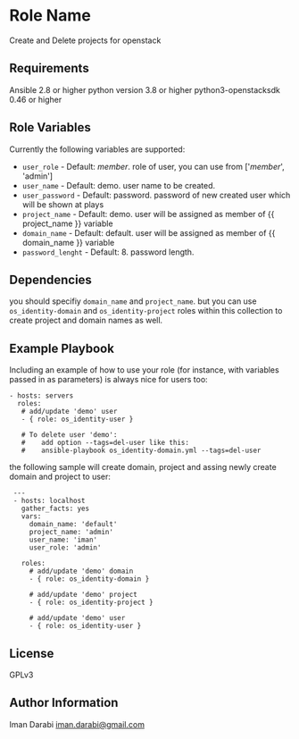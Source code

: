 Role Name
=========

Create and Delete projects for openstack

Requirements
------------

Ansible 2.8 or higher
python version 3.8 or higher
python3-openstacksdk 0.46 or higher 

Role Variables
--------------

Currently the following variables are supported:

* `user_role` - Default: _member_. role of user, you can use from ['_member_', 'admin']
* `user_name` - Default: demo. user name to be created.
* `user_password` - Default: password. password of new created user which will be shown at plays
* `project_name` - Default: demo. user will be assigned as member of {{ project_name }} variable
* `domain_name` - Default: default. user will be assigned as member  of {{ domain_name }} variable
* `password_lenght` - Default: 8. password length.


Dependencies
------------
you should specifiy `domain_name` and `project_name`. but you can use `os_identity-domain` and `os_identity-project` roles within this collection to create project and domain names as well. 

Example Playbook
----------------

Including an example of how to use your role (for instance, with variables passed in as parameters) is always nice for users too:

    - hosts: servers
      roles:
       # add/update 'demo' user
       - { role: os_identity-user } 
    
       # To delete user 'demo':
       #    add option --tags=del-user like this:
       #    ansible-playbook os_identity-domain.yml --tags=del-user


the following sample will create domain, project and assing newly create domain and project to user:

     ---
     - hosts: localhost
       gather_facts: yes
       vars:
         domain_name: 'default'
         project_name: 'admin'
         user_name: 'iman'
         user_role: 'admin'
    
       roles:
         # add/update 'demo' domain
         - { role: os_identity-domain }  

         # add/update 'demo' project
         - { role: os_identity-project }

         # add/update 'demo' user
         - { role: os_identity-user } 

License
-------

GPLv3

Author Information
------------------

Iman Darabi <iman.darabi@gmail.com>
